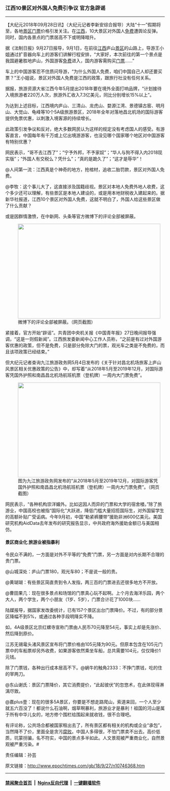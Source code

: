 ### 江西10景区对外国人免费引争议 官方急辟谣
------------------------

<p>【大纪元2018年09月28日讯】（大纪元记者李新安综合报导）大陆“十一”假期将至，各地<a href="http://www.epochtimes.com/gb/tag/%E6%99%AF%E5%8C%BA.html">景区</a><a href="http://www.epochtimes.com/gb/tag/%E9%97%A8%E7%A5%A8.html">门票</a>价格引发关注。在<a href="http://www.epochtimes.com/gb/tag/%E6%B1%9F%E8%A5%BF.html">江西</a>，10大景区对外国人<a href="http://www.epochtimes.com/gb/tag/%E5%85%8D%E8%B4%B9.html">免费</a>遭舆论反弹。同时，国内各景点的门票居高不下或明降暗升。</p>
<p>据《法制日报》9月27日报导，9月1日，在前往<a href="http://www.epochtimes.com/gb/tag/%E6%B1%9F%E8%A5%BF.html">江西</a>庐山<a href="http://www.epochtimes.com/gb/tag/%E6%99%AF%E5%8C%BA.html">景区</a>的山路上，导游王小姐通过扩音器向车上的游客们讲解行程安排，“大家好，本次前往的第一个景点是我国避暑胜地庐山，外国游客<a href="http://www.epochtimes.com/gb/tag/%E5%85%8D%E8%B4%B9.html">免费</a>进入，国内游客需购买<a href="http://www.epochtimes.com/gb/tag/%E9%97%A8%E7%A5%A8.html">门票</a>……”</p>
<p>车上的中国游客忍不住质问导游，“为什么外国人免费，咱们中国自己人却还要买票？”王小姐说，景区对外国人免费是江西的政策，跟旅行社没有任何关系。</p>
<p>据报，旅游资源大省江西今年5月提出2018年要在境外全面打响品牌，“计划接待入境旅游者220万人次，旅游外汇收入7.3亿美元，同比分别增长15%以上”。</p>
<p>为达到上述目标，江西境内庐山、三清山、龙虎山、婺源江湾、景德镇古窑、明月山、大觉山、龟峰等10个5A级旅游景区，2018年全年对落地昌北机场的国际游客提供免票优惠，以刺激入境客源的持续增长。</p>
<p>此政策引发争议和反对，绝大多数网民认为这样的规定没有考虑国人的感受。有游客直言，中国每年有千万或上亿出境游游客，也没见哪个国家哪个地区对中国游客有特别优惠？</p>
<p>网民表示，“哥不去江西了”；“宁予外邦，不予家奴”；“华人与狗不得入内2018现实版”；“外国人有交税么？凭什么”；“真的是跪久了”；“这才是辱华”！</p>
<p>@人间第一流：江西真是个神奇的地方，抢棺材，追收二胎罚款，景区对外国人免费。</p>
<p>@李牧：这个事儿大了，这直接涉及国籍歧视。景区对本地人免费外地人收费，这个多少还可以理解，有些景区是本地人建设的，或是用本地财税收入建起来的。据新华社报道，江西10个景区对外国人免费，这就不明白了，外国人给这些景区做了什么贡献？ ​</p>
<p>或是因群情激愤，在中新网、头条等官方微博下的评论全部被屏蔽。</p>
<figure id="attachment_10746436" style="width: 450px" class="wp-caption aligncenter"><a href="http://i.epochtimes.com/assets/uploads/2018/09/111_meitu_1-1.jpg"><img class="wp-image-10746436 size-medium" src="http://i.epochtimes.com/assets/uploads/2018/09/111_meitu_1-1-450x300.jpg" alt="" width="450" height="300" /></a><figcaption class="wp-caption-text">微博下的评论全部被屏蔽。（网页截图）</figcaption></figure>
<p>紧接着，官方开始“辟谣”。共青团中央机关报《中国青年报》27日晚间报导强调，“这是一则假新闻”。江西旅发委新闻中心工作人员称，“之前是有过对外国游客优惠的政策，但不是免费，只是部分免除大门的票，观光车之类是不免费的，而且该项政策已经结束。”​​​​</p>
<p>但大纪元记者查询九江旅游政务网5月4日发布的《关于针对昌北机场旅客上庐山风景区相关优惠政策的公告》中，却写着“从2018年5月至2019年12月，对国际游客凭国外护照和南昌昌北机场航班机票（登机牌）一周内大门票免费”。</p>
<figure id="attachment_10746433" style="width: 450px" class="wp-caption aligncenter"><a href="http://i.epochtimes.com/assets/uploads/2018/09/222_meitu_2.jpg"><img class="wp-image-10746433 size-medium" src="http://i.epochtimes.com/assets/uploads/2018/09/222_meitu_2-450x300.jpg" alt="" width="450" height="300" /></a><figcaption class="wp-caption-text">图为九江旅游政务网发布的“从2018年5月至2019年12月，对国际游客凭国外护照和南昌昌北机场航班机票（登机牌）一周内大门票免费”。（网页截图）</figcaption></figure>
<p>网民表示，“各种机构崇洋媚外。比如这因人而异的门票和大学的宿舍楼。”除了旅游业，中国高校也被指“国际化”大跃进，降低门槛大量招揽国际生，对外国留学生的高额补贴广受诟病。今年9月初，中国“勒紧裤腰带”援助非洲600亿美元。美国研究机构AidData去年发布的研究报告显示，中共政府海外援助金额已与美国相仿。</p>
<h4>景区商业化 旅游业被指暴利</h4>
<p>令民众不满的，一方面是对外不平等的“免费”门票，另一方面是对内长期不合理的贵门票。</p>
<p>@山城深处：庐山门票180，观光车80；不是说一般的贵。</p>
<p>@黄瑚瑚：有些景区简直贵到令人发指，两三百的门票进去还很多地方不开放。</p>
<p>@曹田果几：现在很多景点和场馆的门票真心玩不起啊。上个月去海洋乐园，两个大人，两个学生，两个小朋友（1岁、5岁），门票合计花了1000块……</p>
<p>陆媒报导，据国家发改委统计，已有157个景区出台门票降价。不过，有的部分景区降幅不到5%，或通过各种手段明降实不降。</p>
<p>如，4A级景区北京红螺寺宣称门票由人民币70元降至54元，事实上却是先涨价、然后降到原价。</p>
<p>江苏无锡鼋头渚风景区宣布将门票价格由105元降为90元。但原本包含在105元门票中的车船票却另外收费，如果游客依然乘坐车船，总共需要104元，仅仅降价1元钱。</p>
<p>除了门票钱，各种出行成本居高不下。@蜗牛的触角2333：不挣门票钱，吃的住的宰两刀。</p>
<p>@东山谢氏：景区门票降价，其它消费提价，“此起彼伏”的忽悠术，在此体现得淋漓尽致。</p>
<p>@嘉plus壹：现在的很多5A景区，你要是不想走路爬山，索道来回，一个人至少就五六百没了！都说什么石油啊，烟草啊暴利，旅游业才是暴利！祖国的河山是属于所有中华儿女的，地方修个围栏给围起来就收钱，很不合理吧。</p>
<p>有评论称，公共场合都被国家租出去了，所有景区都有相关的机构或企业“承包”，当然降不了价，里面全是贪污<a href="http://www.epochtimes.com/gb/tag/%E8%85%90%E8%B4%A5.html">腐败</a>。中国人多得很，不怕门票卖不出去。高价低质，坑蒙拐骗，名不符实，中国的景点多半如此。人文景观被严重商业化，自然景观被严重污染。#</p>
<p>责任编辑：孙芸</p>

原文链接：http://www.epochtimes.com/gb/18/9/27/n10746368.htm


------------------------
#### [禁闻聚合首页](https://github.com/gfw-breaker/banned-news/blob/master/README.md) &nbsp;|&nbsp; [Nginx反向代理](https://github.com/gfw-breaker/open-proxy/blob/master/README.md) &nbsp;|&nbsp; [一键翻墙软件](https://github.com/gfw-breaker/nogfw/blob/master/README.md)